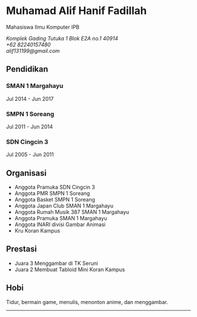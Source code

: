 Muhamad Alif Hanif Fadillah
============

Mahasiswa Ilmu Komputer IPB

<address>
Komplek Gading Tutuka 1 Blok E2A no.1 40914<br>
+62 82240157480<br>
alif131199@gmail.com<br>
</address>

Pendidikan
----------

### SMAN 1 Margahayu

Jul 2014 - Jun 2017
### SMPN 1 Soreang

Jul 2011 - Jun 2014
### SDN Cingcin 3

Jul 2005 - Jun 2011

Organisasi
---------

- Anggota Pramuka SDN Cingcin 3
- Anggota PMR SMPN 1 Soreang
- Anggota Basket SMPN 1 Soreang
- Anggota Japan Club SMAN 1 Margahayu
- Anggota Rumah Musik 387 SMAN 1 Margahayu
- Anggota Pramuka SMAN 1 Margahayu
- Anggota INARI divisi Gambar Animasi
- Kru Koran Kampus


Prestasi
--------

- Juara 3 Menggambar di TK Seruni
- Juara 2 Membuat Tabloid Mini Koran Kampus


Hobi
----

Tidur, bermain game, menulis, menonton anime, dan menggambar.

---
